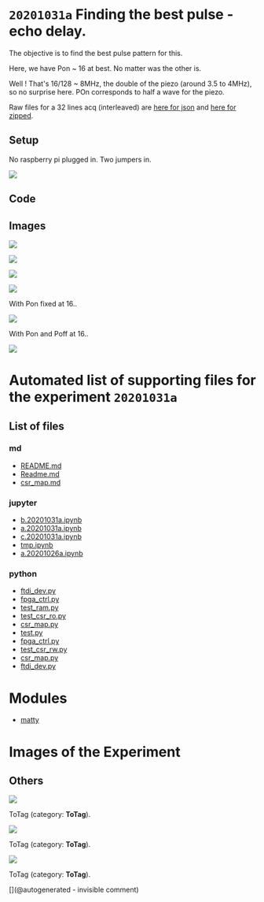 # `20201031a` Finding the best pulse - echo delay.

The objective is to find the best pulse pattern for this.

Here, we have Pon ~ 16 at best. No matter was the other is.

Well ! That's 16/128 ~ 8MHz, the double of the piezo (around 3.5 to 4MHz), so no surprise here. POn corresponds to half a wave for the piezo.

Raw files for a 32 lines acq (interleaved) are [here for json](/matty/20201031a/32_lines.json) and [here for zipped](/matty/20201031a/32_lines.zip).


## Setup

No raspberry pi plugged in. Two jumpers in.

![](/matty/20201031a/P_20201031_142109.jpg)


## Code

## Images

![](/matty/20201031a/Acq_0.png)

![](/matty/20201031a/2nd_echo.png)

![](/matty/20201031a/amplitude.png)

![](/matty/20201031a/interdelay.png)

With Pon fixed at 16.. 

![](/matty/20201031a/pint.png)

With Pon and Poff at 16..

![](/matty/20201031a/pdamp.png)


# Automated list of supporting files for the __experiment `20201031a`__

## List of files

### md

* [README.md](/matty/20201031a/fpga_ctrl/README.md)
* [Readme.md](/matty/20201031a/Readme.md)
* [csr_map.md](/matty/20201031a/fpga_ctrl/csr_map.md)


### jupyter

* [b.20201031a.ipynb](/matty/20201031a/b.20201031a.ipynb)
* [a.20201031a.ipynb](/matty/20201031a/a.20201031a.ipynb)
* [c.20201031a.ipynb](/matty/20201031a/c.20201031a.ipynb)
* [tmp.ipynb](/tmp.ipynb)
* [a.20201026a.ipynb](/matty/20201031a/fpga_ctrl/a.20201026a.ipynb)


### python

* [ftdi_dev.py](/matty/20201031a/ftdi_dev.py)
* [fpga_ctrl.py](/matty/20201031a/fpga_ctrl/fpga_ctrl.py)
* [test_ram.py](/matty/20201031a/fpga_ctrl/test_ram.py)
* [test_csr_ro.py](/matty/20201031a/fpga_ctrl/test_csr_ro.py)
* [csr_map.py](/matty/20201031a/fpga_ctrl/csr_map.py)
* [test.py](/matty/20201031a/fpga_ctrl/test.py)
* [fpga_ctrl.py](/matty/20201031a/fpga_ctrl.py)
* [test_csr_rw.py](/matty/20201031a/fpga_ctrl/test_csr_rw.py)
* [csr_map.py](/matty/20201031a/csr_map.py)
* [ftdi_dev.py](/matty/20201031a/fpga_ctrl/ftdi_dev.py)





# Modules

* [matty](/matty/)




# Images of the Experiment

## Others

![](/matty/20201031a/Acq_0.png)

ToTag (category: __ToTag__).

![](/matty/20201031a/2nd_echo.png)

ToTag (category: __ToTag__).

![](/matty/20201031a/pdamp.png)

ToTag (category: __ToTag__).










[](@autogenerated - invisible comment)